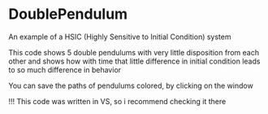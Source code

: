 # DoublePendulum
<p>An example of a HSIC (Highly Sensitive to Initial Condition) system</p>
<p>This code shows 5 double pendulums with very little disposition from each other and shows how with time that little difference in initial condition leads to so much difference in behavior</p>
<p>You can save the paths of pendulums colored, by clicking on the window</p>
<p>!!! This code was written in VS, so i recommend checking it there</p>
